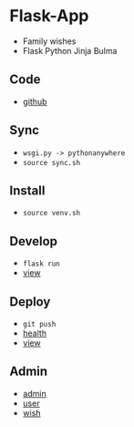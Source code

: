 # Flask-App
- Family wishes
- Flask Python Jinja Bulma

## Code
- [github](https://github.com/danmikes/wish)

## Sync
- `wsgi.py -> pythonanywhere`
- `source sync.sh`

## Install
- `source venv.sh`

## Develop
- `flask run`
- [view](http://localhost:5000)

## Deploy
- `git push`
- [health](https://dmikes.eu.pythonanywhere.com/health)
- [view](https://dmikes.eu.pythonanywhere.com)

## Admin
- [admin](http://dmikes.eu.pythonanywhere.com/admin)
- [user](http://dmikes.eu.pythonanywhere.com/admin/user)
- [wish](http://dmikes.eu.pythonanywhere.com/admin/wish)
